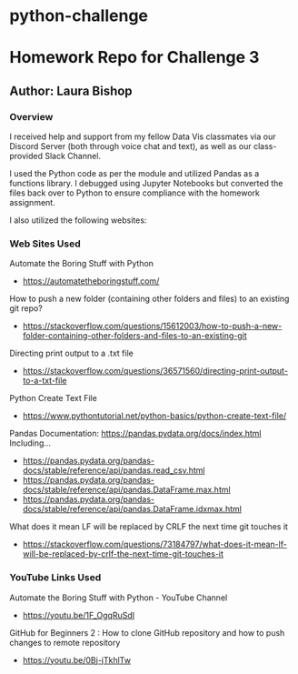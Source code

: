 # python-challenge
# Homework Repo for Challenge 3

## Author: Laura Bishop

### Overview

I received help and support from my fellow Data Vis classmates via our Discord Server (both through voice chat and text), as well as our class-provided Slack Channel.

I used the Python code as per the module and utilized Pandas as a functions library. I debugged using Jupyter Notebooks but converted the files back over to Python to ensure compliance with the homework assignment.

I also utilized the following websites:

### Web Sites Used

Automate the Boring Stuff with Python
* https://automatetheboringstuff.com/

How to push a new folder (containing other folders and files) to an existing git repo?
 * https://stackoverflow.com/questions/15612003/how-to-push-a-new-folder-containing-other-folders-and-files-to-an-existing-git

 Directing print output to a .txt file
 * https://stackoverflow.com/questions/36571560/directing-print-output-to-a-txt-file

 Python Create Text File
 * https://www.pythontutorial.net/python-basics/python-create-text-file/

 Pandas Documentation: https://pandas.pydata.org/docs/index.html
Including...

 * https://pandas.pydata.org/pandas-docs/stable/reference/api/pandas.read_csv.html
 * https://pandas.pydata.org/pandas-docs/stable/reference/api/pandas.DataFrame.max.html
 * https://pandas.pydata.org/pandas-docs/stable/reference/api/pandas.DataFrame.idxmax.html

What does it mean LF will be replaced by CRLF the next time git touches it
 * https://stackoverflow.com/questions/73184797/what-does-it-mean-lf-will-be-replaced-by-crlf-the-next-time-git-touches-it


### YouTube Links Used

Automate the Boring Stuff with Python - YouTube Channel
* https://youtu.be/1F_OgqRuSdI

 GitHub for Beginners 2 : How to clone GitHub repository and how to push changes to remote repository
 * https://youtu.be/0Bj-jTkhlTw

